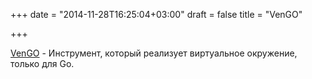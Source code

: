 +++
date = "2014-11-28T16:25:04+03:00"
draft = false
title = "VenGO"

+++

<p><a href="https://github.com/DamnWidget/VenGO">VenGO</a>&nbsp;- Инструмент, который реализует виртуальное окружение, только для Go.&nbsp;</p>

